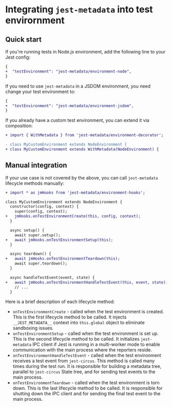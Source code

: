 # Integrating `jest-metadata` into test envirornment

## Quick start

If you're running tests in Node.js environment, add the following line to your Jest config:

```diff
{
+  "testEnvironment": "jest-metadata/environment-node",
}
```

If you need to use `jest-metadata` in a JSDOM environment, you need change your test environment to:

```diff
{
+  "testEnvironment": "jest-metadata/environment-jsdom",
}
```

If you already have a custom test environment, you can extend it via composition:

```diff
+ import { WithMetadata } from 'jest-metadata/environment-decorator';

- class MyCustomEnvironment extends NodeEnvironment {
+ class MyCustomEnvironment extends WithMetadata(NodeEnvironment) {
```

## Manual integration

If your use case is not covered by the above, you can call `jest-metadata` lifecycle methods manually:

```diff
+ import * as jmHooks from 'jest-metadata/environment-hooks';

class MyCustomEnvironment extends NodeEnvironment {
  constructor(config, context) {
    super(config, context);
+   jmHooks.onTestEnvironmentCreate(this, config, context);
  }

  async setup() {
    await super.setup();
+   await jmHooks.onTestEnvironmentSetup(this);
  }

  async teardown() {
+   await jmHooks.onTestEnvironmentTeardown(this);
    await super.teardown();
  }

  async handleTestEvent(event, state) {
+   await jmHooks.onTestEnvironmentHandleTestEvent(this, event, state);
    // ...
  }
```

Here is a brief description of each lifecycle method:

* `onTestEnvironmentCreate` - called when the test environment is created. This is the first lifecycle method to be called. It injects `__JEST_METADATA__` context into `this.global` object to eliminate sandboxing issues.
* `onTestEnvironmentSetup` - called when the test environment is set up. This is the second lifecycle method to be called. It initializes `jest-metadata` IPC client if Jest is running in a multi-worker mode to enable communication with the main process where the reporters reside.
* `onTestEnvironmentHandleTestEvent` - called when the test environment receives a test event from `jest-circus`. This method is called many times during the test run. It is responsible for building a metadata tree, parallel to `jest-circus` State tree, and for sending test events to the main process.
* `onTestEnvironmentTeardown` - called when the test environment is torn down. This is the last lifecycle method to be called. It is responsible for shutting down the IPC client and for sending the final test event to the main process.